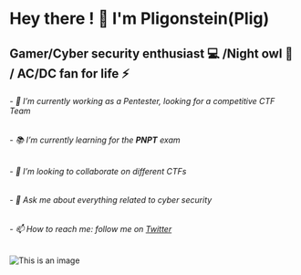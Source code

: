 # Hey there ! :wave: I'm Pligonstein(Plig)


## Gamer/Cyber security enthusiast :computer: /Night owl :first_quarter_moon_with_face: / AC/DC fan for life :zap:


###### - 🔭 I’m currently working as a Pentester, looking for a competitive CTF Team
###### - :books: I’m currently learning for the **PNPT** exam
###### - 👯 I’m looking to collaborate on different CTFs
###### - 💬 Ask me about everything related to cyber security
###### - 📫 How to reach me: follow me on [Twitter](https://twitter.com/yakuhitoJr)

![This is an image](https://user-images.githubusercontent.com/92248768/160658025-c0ea4fbc-0ef7-498f-843d-c7103d181d12.png)
